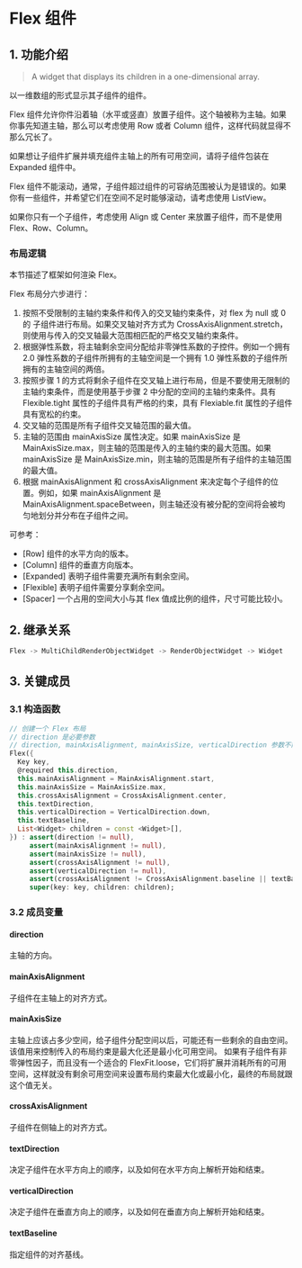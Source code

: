# Flex 组件
## 1. 功能介绍
> A widget that displays its children in a one-dimensional array.

以一维数组的形式显示其子组件的组件。

Flex 组件允许你件沿着轴（水平或竖直）放置子组件。这个轴被称为主轴。如果你事先知道主轴，那么可以考虑使用 Row 或者 Column 组件，这样代码就显得不那么冗长了。

如果想让子组件扩展并填充组件主轴上的所有可用空间，请将子组件包装在 Expanded 组件中。

Flex 组件不能滚动，通常，子组件超过组件的可容纳范围被认为是错误的。如果你有一些组件，并希望它们在空间不足时能够滚动，请考虑使用 ListView。

如果你只有一个子组件，考虑使用 Align 或 Center 来放置子组件，而不是使用 Flex、Row、Column。

### 布局逻辑
本节描述了框架如何渲染 Flex。

Flex 布局分六步进行：
1. 按照不受限制的主轴约束条件和传入的交叉轴约束条件，对 flex 为 null 或 0 的 子组件进行布局。如果交叉轴对齐方式为 CrossAxisAlignment.stretch，则使用与传入的交叉轴最大范围相匹配的严格交叉轴约束条件。
2. 根据弹性系数，将主轴剩余空间分配给非零弹性系数的子控件。例如一个拥有 2.0 弹性系数的子组件所拥有的主轴空间是一个拥有 1.0 弹性系数的子组件所拥有的主轴空间的两倍。
3. 按照步骤 1 的方式将剩余子组件在交叉轴上进行布局，但是不要使用无限制的主轴约束条件，而是使用基于步骤 2 中分配的空间的主轴约束条件。具有 Flexible.tight 属性的子组件具有严格的约束，具有 Flexiable.fit 属性的子组件具有宽松的约束。
4. 交叉轴的范围是所有子组件交叉轴范围的最大值。
5. 主轴的范围由 mainAxisSize 属性决定。如果 mainAxisSize 是 MainAxisSize.max，则主轴的范围是传入的主轴约束的最大范围。如果 mainAxisSize 是 MainAxisSize.min，则主轴的范围是所有子组件的主轴范围的最大值。
6. 根据 mainAxisAlignment 和 crossAxisAlignment 来决定每个子组件的位置。例如，如果 mainAxisAlignment 是 MainAxisAlignment.spaceBetween，则主轴还没有被分配的空间将会被均匀地划分并分布在子组件之间。

可参考：
* [Row] 组件的水平方向的版本。
* [Column] 组件的垂直方向版本。
* [Expanded] 表明子组件需要充满所有剩余空间。
* [Flexible] 表明子组件需要分享剩余空间。
* [Spacer] 一个占用的空间大小与其 flex 值成比例的组件，尺寸可能比较小。

## 2. 继承关系
```dart
Flex -> MultiChildRenderObjectWidget -> RenderObjectWidget -> Widget
```

## 3. 关键成员
### 3.1 构造函数
```dart
// 创建一个 Flex 布局
// direction 是必要参数
// direction, mainAxisAlignment, mainAxisSize, verticalDirection 参数不能为空，如果 crossAxisAlignment 是 CrossAxisAlignment.baseline 那么 textBaseline 不能为空
Flex({
  Key key,
  @required this.direction,
  this.mainAxisAlignment = MainAxisAlignment.start,
  this.mainAxisSize = MainAxisSize.max,
  this.crossAxisAlignment = CrossAxisAlignment.center,
  this.textDirection,
  this.verticalDirection = VerticalDirection.down,
  this.textBaseline,
  List<Widget> children = const <Widget>[],
}) : assert(direction != null),
     assert(mainAxisAlignment != null),
     assert(mainAxisSize != null),
     assert(crossAxisAlignment != null),
     assert(verticalDirection != null),
     assert(crossAxisAlignment != CrossAxisAlignment.baseline || textBaseline != null),
     super(key: key, children: children);
```

### 3.2 成员变量
#### direction
主轴的方向。

#### mainAxisAlignment
子组件在主轴上的对齐方式。

#### mainAxisSize
主轴上应该占多少空间，给子组件分配空间以后，可能还有一些剩余的自由空间。
该值用来控制传入的布局约束是最大化还是最小化可用空间。
如果有子组件有非零弹性因子，而且没有一个适合的 FlexFit.loose，它们将扩展并消耗所有的可用空间，这样就没有剩余可用空间来设置布局约束最大化或最小化，最终的布局就跟这个值无关。

#### crossAxisAlignment
子组件在侧轴上的对齐方式。

#### textDirection
决定子组件在水平方向上的顺序，以及如何在水平方向上解析开始和结束。

#### verticalDirection
决定子组件在垂直方向上的顺序，以及如何在垂直方向上解析开始和结束。

#### textBaseline
指定组件的对齐基线。